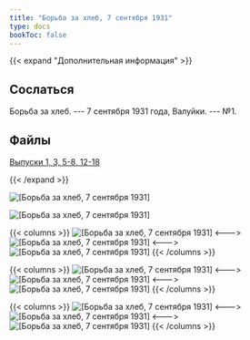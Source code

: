 ```yaml
---
title: "Борьба за хлеб, 7 сентября 1931"
type: docs
bookToc: false
---
```


{{< expand "Дополнительная информация" >}}
## Сослаться
Борьба за хлеб. --- 7 сентября 1931 года, Валуйки. --- №1.

## Файлы
[Выпуски 1, 3, 5-8, 12-18](https://www.dropbox.com/sh/50z8z60lnngpw6v/AACsfwQfvZdqys5XYXXGaw8Ka?dl=0)

{{< /expand >}}

![[Борьба за хлеб, 7 сентября 1931]](/static/img/papers/h/1/01.jpg)

![[Борьба за хлеб, 7 сентября 1931]](/static/img/papers/h/1/1.jpg)

{{< columns >}}
![[Борьба за хлеб, 7 сентября 1931]](/static/img/papers/h/1/2.jpg)
<--->
![[Борьба за хлеб, 7 сентября 1931]](/static/img/papers/h/1/3.jpg)
<--->
![[Борьба за хлеб, 7 сентября 1931]](/static/img/papers/h/1/4.jpg)
{{< /columns >}}

{{< columns >}}
![[Борьба за хлеб, 7 сентября 1931]](/static/img/papers/h/1/5.jpg)
<--->
![[Борьба за хлеб, 7 сентября 1931]](/static/img/papers/h/1/6.jpg)
<--->
![[Борьба за хлеб, 7 сентября 1931]](/static/img/papers/h/1/7.jpg)
{{< /columns >}}

{{< columns >}}
![[Борьба за хлеб, 7 сентября 1931]](/static/img/papers/h/1/8.jpg)
<--->
![[Борьба за хлеб, 7 сентября 1931]](/static/img/papers/h/1/9.jpg)
<--->
![[Борьба за хлеб, 7 сентября 1931]](/static/img/papers/h/1/10.jpg)
{{< /columns >}}
